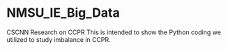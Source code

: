 # NMSU_IE_Big_Data
CSCNN Research on CCPR
This is intended to show the Python coding we utilized to study imbalance in CCPR.
